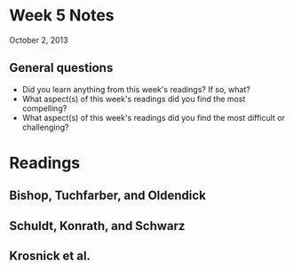 # Week 5 Notes #
October 2, 2013

## General questions ##
* Did you learn anything from this week's readings? If so, what?
* What aspect(s) of this week's readings did you find the most compelling?
* What aspect(s) of this week's readings did you find the most difficult or challenging?


# Readings #

## Bishop, Tuchfarber, and Oldendick ##


## Schuldt, Konrath, and Schwarz ##


## Krosnick et al. ##

